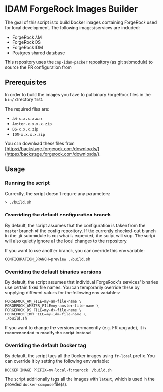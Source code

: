 # IDAM ForgeRock Images Builder

The goal of this script is to build Docker images containing ForgeRock used for local development.
The following images/services are included:

- ForgeRock AM
- ForgeRock DS
- ForgeRock IDM
- Postgres shared database

This repository uses the `cnp-idam-packer` repository (as git submodule) to source the FR configuration from.

## Prerequisites

In order to build the images you have to put binary ForgeRock files in the `bin/` directory first.

The required files are:
- `AM-x.x.x.x.war`
- `Amster-x.x.x.x.zip`
- `DS-x.x.x.zip`
- `IDM-x.x.x.x.zip`

You can download these files from [https://backstage.forgerock.com/downloads/](https://backstage.forgerock.com/downloads/).

## Usage

### Running the script

Currently, the script doesn't require any parameters:

`> ./build.sh`

### Overriding the default configuration branch

By default, the script assumes that the configuration is taken from the `master` branch of the config repository.
If the currently checked-out branch in the git submodule is not what is expected, the script will stop. The script will also quietly ignore all the local changes to the repository.

If you want to use another branch, you can override this env variable:

```shell script
CONFIGURATION_BRANCH=preview ./build.sh
```

### Overriding the default binaries versions

By default, the script assumes that individual ForgeRock's services' binaries use certain fixed file names.
You can temporarily override these by supplying different values for the following env variables:

```shell script
FORGEROCK_AM_FILE=my-am-file-name \
FORGEROCK_AMSTER_FILE=my-amster-file-name \
FORGEROCK_DS_FILE=my-ds-file-name \
FORGEROCK_IDM_FILE=my-idm-file-name \
./build.sh
```

If you want to change the versions permanently (e.g. FR upgrade), it is recommended to modify the script instead.

### Overriding the default Docker tag

By default, the script tags all the Docker images using `fr-local` prefix. You can override it by setting the following env variable:

```shell script
DOCKER_IMAGE_PREFIX=my-local-forgerock ./build.sh
```

The script additionally tags all the images with `latest`, which is used in the provded `docker-compose` file(s).

